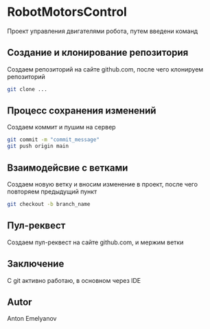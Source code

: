 # RobotMotorsControl
Проект управления двигателями робота, путем введени команд

## Создание и клонирование репозитория
Создаем репозиторий на сайте github.com,
после чего клонируем репозиторий
```sh
git clone ...
 ```

## Процесс сохранения изменений
Создаем коммит и пушим на сервер
```sh
git commit -m "commit_message"
git push origin main
```

## Взаимодейсвие с ветками
Создаем новую ветку и вносим изменение в проект,
после чего повторяем предыдущий пункт
```sh
git checkout -b branch_name
```
## Пул-реквест
Создаем пул-реквест на сайте github.com, и мержим ветки

## Заключение
С git  активно работаю, в основном через IDE

## Autor 
Anton Emelyanov